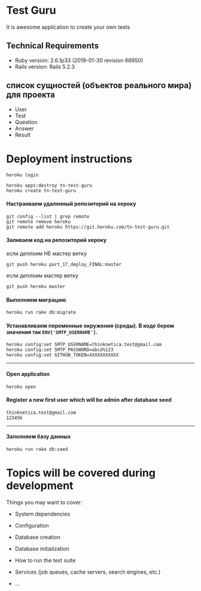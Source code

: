 # Test Guru

It is awesome application to create your own tests

## Technical Requirements
* Ruby version: 2.6.1p33 (2019-01-30 revision 66950)
* Rails version: Rails 5.2.3

## список сущностей (объектов реального мира) для проекта
* User
* Test
* Question
* Answer
* Result


# Deployment instructions
```
heroku login
```
```
heroku apps:destroy tn-test-guru
heroku create tn-test-guru
```

#### Настраиваем удаленный репозиторий на хероку
```
git config --list | grep remote
git remote remove heroku
git remote add heroku https://git.heroku.com/tn-test-guru.git
```

#### Заливаем код на репозиторий хероку
если деплоим НЕ мастер ветку
```
git push heroku part_17_deploy_FINAL:master
```
если деплоим мастер ветку
```
git push heroku master
```
#### Выполняем миграцию
```
heroku run rake db:migrate
```

#### Устанавливаем переменные окружения (среды). В коде берем значения так `ENV['SMTP_USERNAME']`.
```
heroku config:set SMTP_USERNAME=thinknetica.test@gmail.com
heroku config:set SMTP_PASSWORD=abcd%123
heroku config:set GITHUB_TOKEN=XXXXXXXXXXX
```

---
#### Open application
```
heroku open
```

#### Register a new first user which will be admin after database seed
```
thinknetica.test@gmail.com 
123456
```
----

#### Заполняем базу данных
```
heroku run rake db:seed
```

# Topics will be covered during development 
Things you may want to cover:

* System dependencies

* Configuration

* Database creation

* Database initialization

* How to run the test suite

* Services (job queues, cache servers, search engines, etc.)

* ...
